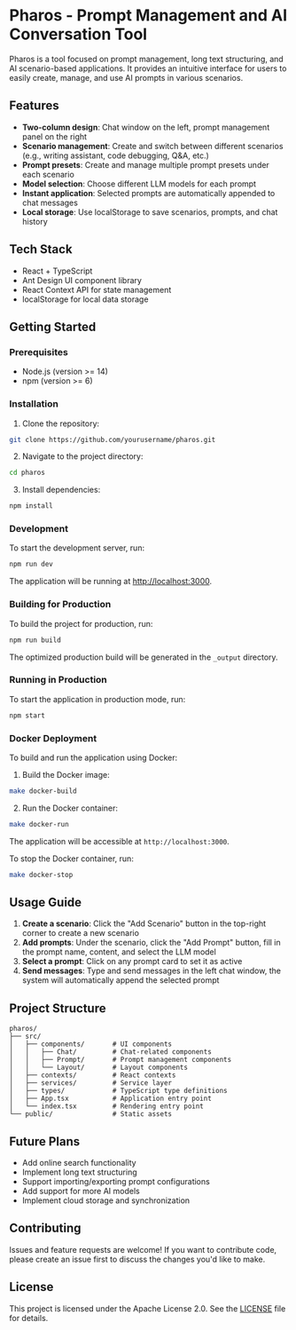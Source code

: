 # Pharos - Prompt Management and AI Conversation Tool

Pharos is a tool focused on prompt management, long text structuring, and AI scenario-based applications. It provides an intuitive interface for users to easily create, manage, and use AI prompts in various scenarios.

## Features

- **Two-column design**: Chat window on the left, prompt management panel on the right
- **Scenario management**: Create and switch between different scenarios (e.g., writing assistant, code debugging, Q&A, etc.)
- **Prompt presets**: Create and manage multiple prompt presets under each scenario
- **Model selection**: Choose different LLM models for each prompt
- **Instant application**: Selected prompts are automatically appended to chat messages
- **Local storage**: Use localStorage to save scenarios, prompts, and chat history

## Tech Stack

- React + TypeScript
- Ant Design UI component library
- React Context API for state management
- localStorage for local data storage

## Getting Started

### Prerequisites

- Node.js (version >= 14)
- npm (version >= 6)

### Installation

1. Clone the repository:

```bash
git clone https://github.com/yourusername/pharos.git
```

2. Navigate to the project directory:

```bash
cd pharos
```

3. Install dependencies:

```bash
npm install
```

### Development

To start the development server, run:

```bash
npm run dev
```

The application will be running at [http://localhost:3000](http://localhost:3000).

### Building for Production

To build the project for production, run:

```bash
npm run build
```

The optimized production build will be generated in the `_output` directory.

### Running in Production

To start the application in production mode, run:

```bash
npm start
```

### Docker Deployment

To build and run the application using Docker:

1. Build the Docker image:

```bash
make docker-build
```

2. Run the Docker container:

```bash
make docker-run
```

The application will be accessible at `http://localhost:3000`.

To stop the Docker container, run:

```bash
make docker-stop
```

## Usage Guide

1. **Create a scenario**: Click the "Add Scenario" button in the top-right corner to create a new scenario
2. **Add prompts**: Under the scenario, click the "Add Prompt" button, fill in the prompt name, content, and select the LLM model
3. **Select a prompt**: Click on any prompt card to set it as active
4. **Send messages**: Type and send messages in the left chat window, the system will automatically append the selected prompt

## Project Structure

```
pharos/
├── src/
│   ├── components/       # UI components
│   │   ├── Chat/         # Chat-related components
│   │   ├── Prompt/       # Prompt management components
│   │   └── Layout/       # Layout components
│   ├── contexts/         # React contexts
│   ├── services/         # Service layer
│   ├── types/            # TypeScript type definitions
│   ├── App.tsx           # Application entry point
│   └── index.tsx         # Rendering entry point
└── public/               # Static assets
```

## Future Plans

- Add online search functionality
- Implement long text structuring
- Support importing/exporting prompt configurations
- Add support for more AI models
- Implement cloud storage and synchronization

## Contributing

Issues and feature requests are welcome! If you want to contribute code, please create an issue first to discuss the changes you'd like to make.

## License

This project is licensed under the Apache License 2.0. See the [LICENSE](LICENSE) file for details.